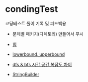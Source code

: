 # condingTest
코딩테스트 풀이 기록 및 피드백용

- 문제별 패키지(디렉토리) 만들어서 푸시


- [힙](src/w2_shortest_path/정리.md)
- [lowerbound, upperbound](src/w4/정리.md)
- [dfs & bfs 시간 공간 복잡도 차이](src/w5/dfs_bfs_시간_공간_복잡도_차이.md)
- [StringBuilder](src/w7/StringBuilder.md)